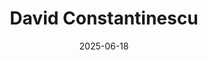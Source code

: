 ---
title: "David Constantinescu"
summary: "Genius Romanian AI Engineer"
image: "/images/friends/david.JPG"
badges: ["Developer", "AI Guy", "Party Animal", "Charming", "Handsome"]
links:
  - icon: "fab fa-github"
    url: "https://github.com/alice"
  - icon: "fas fa-globe"
    url: "https://alice.dev"
date: 2025-06-18
---